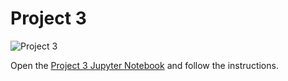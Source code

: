 # Project 3

![Project 3](https://github.com/PGE323M/project3/workflows/.github/workflows/main.yml/badge.svg)

Open the [Project 3 Jupyter Notebook](project3.ipynb) and follow the instructions.
